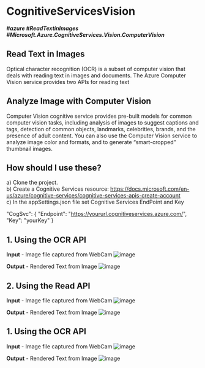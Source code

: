 # CognitiveServicesVision 
**_#azure #ReadTextinImages #Microsoft.Azure.CognitiveServices.Vision.ComputerVision_**

## Read Text in Images
Optical character recognition (OCR) is a subset of computer vision that deals with reading text in images and documents. The Azure Computer Vision service provides two APIs for reading text

## Analyze Image with Computer Vision
Computer Vision cognitive service provides pre-built models for common computer vision tasks, including analysis of images to suggest captions and tags, detection of common objects, landmarks, celebrities, brands, and the presence of adult content. You can also use the Computer Vision service to analyze image color and formats, and to generate “smart-cropped” thumbnail images.

## How should I use these?
a) Clone the project.  <br />
b) Create a Cognitive Services resource: https://docs.microsoft.com/en-us/azure/cognitive-services/cognitive-services-apis-create-account <br />
c) In the appSettings.json file set Cognitive Services EndPoint and Key

 "CogSvc": {
    "Endpoint": "https://yoururl.cognitiveservices.azure.com/",
    "Key": "yourKey"
  }

## 1. Using the OCR API

**Input** - Image file captured from WebCam
![image](https://user-images.githubusercontent.com/7878694/143863886-82b01c60-cfec-4310-b787-2d07eeaac387.png)

**Output** - Rendered Text from Image
![image](https://user-images.githubusercontent.com/7878694/143863080-148b6f8e-4c4d-475c-be7a-c201cbae4ff5.png)

## 2. Using the Read API

**Input** - Image file captured from WebCam
![image](https://user-images.githubusercontent.com/7878694/143863934-afdcc822-1faf-4e3e-b84b-af1565bb4d4f.png)

**Output** - Rendered Text from Image
![image](https://user-images.githubusercontent.com/7878694/143863252-a6064014-514b-4e48-b74f-ee79834b8122.png)

## 1. Using the OCR API

**Input** - Image file captured from WebCam
![image](https://user-images.githubusercontent.com/7878694/143863886-82b01c60-cfec-4310-b787-2d07eeaac387.png)

**Output** - Rendered Text from Image
![image](https://user-images.githubusercontent.com/7878694/143863080-148b6f8e-4c4d-475c-be7a-c201cbae4ff5.png)
